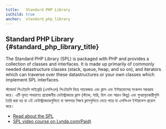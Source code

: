 ```yaml
---
title:   Standard PHP Library
isChild: true
anchor:  standard_php_library
---
```


## Standard PHP Library {#standard_php_library_title}

The Standard PHP Library (SPL) is packaged with PHP and provides a collection of classes and interfaces. It is made up
primarily of commonly needed datastructure classes (stack, queue, heap, and so on), and iterators which can traverse
over these datastructures or your own classes which implement SPL interfaces.

স্ট্যান্ডার্ড পিএইচপি লাইব্রেরি (এসপিএল) পিএইচপি দিয়ে প্যাকেজড এবং ক্লাস এবং ইন্টারফেসের সংকলন সরবরাহ করে। এটি মূলত সাধারণত প্রয়োজনীয় ডেটাস্ট্রাকচার ক্লাস (স্ট্যাক, সারি, হিপ এবং আরও কিছু) এবং পুনরাবৃত্তকারীগুলি তৈরি করা হয় যা এই ডেটাস্ট্রাকচারগুলিতে বা আপনার নিজস্ব ক্লাসগুলিতে যেতে পারে যা এসপিএল ইন্টারফেস প্রয়োগ করে।

* [Read about the SPL][spl]
* [SPL video course on Lynda.com(Paid)][spllynda]


[spl]: https://secure.php.net/book.spl
[spllynda]: https://www.lynda.com/PHP-tutorials/Up-Running-Standard-PHP-Library/175038-2.html
